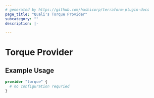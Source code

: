 ```yaml
---
# generated by https://github.com/hashicorp/terraform-plugin-docs
page_title: "Quali's Torque Provider"
subcategory: ""
description: |-
  
---
```


# Torque Provider



## Example Usage

```terraform
provider "torque" {
  # no configuration requried
}
```

